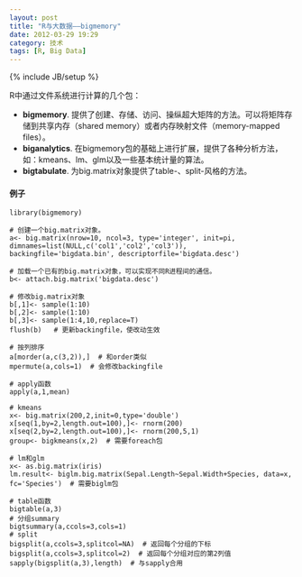 ```yaml
---
layout: post
title: "R与大数据——bigmemory"
date: 2012-03-29 19:29
category: 技术
tags: [R, Big Data]
---
```

{% include JB/setup %}

R中通过文件系统进行计算的几个包：
- **bigmemory**. 提供了创建、存储、访问、操纵超大矩阵的方法。可以将矩阵存储到共享内存（shared memory）或者内存映射文件（memory-mapped files）。
- **biganalytics**. 在bigmemory包的基础上进行扩展，提供了各种分析方法，如：kmeans、lm、glm以及一些基本统计量的算法。
- **bigtabulate**. 为big.matrix对象提供了table-、split-风格的方法。


#### 例子
	library(bigmemory)

	# 创建一个big.matrix对象。
	a<- big.matrix(nrow=10, ncol=3, type='integer', init=pi, dimnames=list(NULL,c('col1','col2','col3')), backingfile='bigdata.bin', descriptorfile='bigdata.desc')
	
	# 加载一个已有的big.matrix对象，可以实现不同R进程间的通信。
	b<- attach.big.matrix('bigdata.desc')

	# 修改big.matrix对象
	b[,1]<- sample(1:10)
	b[,2]<- sample(1:10)
	b[,3]<- sample(1:4,10,replace=T)
	flush(b)   # 更新backingfile，使改动生效

	# 按列排序
	a[morder(a,c(3,2)),]  # 和order类似
	mpermute(a,cols=1)  # 会修改backingfile

	# apply函数
	apply(a,1,mean)

	# kmeans
	x<- big.matrix(200,2,init=0,type='double')
	x[seq(1,by=2,length.out=100),]<- rnorm(200)
	x[seq(2,by=2,length.out=100),]<- rnorm(200,5,1)
	group<- bigkmeans(x,2)  # 需要foreach包

	# lm和glm
	x<- as.big.matrix(iris)
	lm.result<- biglm.big.matrix(Sepal.Length~Sepal.Width+Species, data=x, fc='Species')  # 需要biglm包

	# table函数
	bigtable(a,3)
	# 分组summary
	bigtsummary(a,ccols=3,cols=1)
	# split
	bigsplit(a,ccols=3,splitcol=NA)  # 返回每个分组的下标
	bigsplit(a,ccols=3,splitcol=2)  # 返回每个分组对应的第2列值
	sapply(bigsplit(a,3),length)  # 与sapply合用

